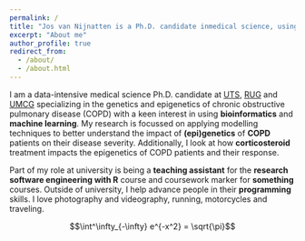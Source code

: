 ```yaml
---
permalink: /
title: "Jos van Nijnatten is a Ph.D. candidate inmedical science, using bioinformatics to better understand COPD."
excerpt: "About me"
author_profile: true
redirect_from: 
  - /about/
  - /about.html
---
```


I am a data-intensive medical science Ph.D. candidate at [UTS](https://www.uts.edu.au), [RUG](https://www.rug.nl) and [UMCG](http://www.umcg.nl) specializing in the genetics and epigenetics of chronic obstructive pulmonary disease (COPD) with a keen interest in using **bioinformatics** and **machine learning**. My research is focussed on applying modelling techniques to better understand the impact of **(epi)genetics** of **COPD** patients on their disease severity. Additionally, I look at how **corticosteroid** treatment impacts the epigenetics of COPD patients and their response.

Part of my role at university is being a **teaching assistant** for the **research software engineering with R** course and coursework marker for **something** courses. Outside of university, I help advance people in their **programming** skills. I love photography and videography, running, motorcycles and traveling.

$$\int^\infty_{-\infty} e^{-x^2} = \sqrt{\pi}$$
